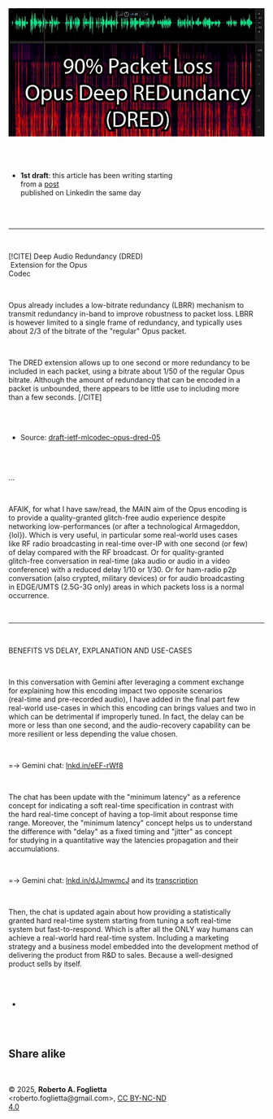 <div id="firstdiv" created=":EN" style="max-width: 800px; margin: auto; white-space: pre-wrap; text-align: justify;">
<style>#printlink { display: inline; } @page { size: legal; margin: 0.50in 13.88mm 0.50in 13.88mm; zoom: 100%; } @media print { html { zoom: 100%; } }</style>

<div align="center"><img class="wbsketch paleinv" src="img/328-opus-coded-dred-and-real-time-systems.jpg" width="800"><br></div>

- **1st draft**: this article has been writing starting from a [post](https://www.linkedin.com/posts/robertofoglietta_modern-tech-tends-to-focus-on-moremore-activity-7342869559416184832-EytW) published on Linkedin the same day

---

[!CITE]
Deep Audio Redundancy (DRED)<br>
Extension for the Opus Codec<br>

Opus already includes a low-bitrate redundancy (LBRR) mechanism to transmit redundancy in-band to improve robustness to packet loss. LBRR is however limited to a single frame of redundancy, and typically uses about 2/3 of the bitrate of the "regular" Opus packet.

The DRED extension allows up to one second or more redundancy to be included in each packet, using a bitrate about 1/50 of the regular Opus bitrate. Although the amount of redundancy that can be encoded in a packet is unbounded, there appears to be little use to including more than a few seconds.
[/CITE]

- Source: [draft-ietf-mlcodec-opus-dred-05](https://lnkd.in/dNfYFZeS)

...

AFAIK, for what I have saw/read, the MAIN aim of the Opus encoding is to provide a quality-granted glitch-free audio experience despite networking low-performances (or after a technological Armageddon, {lol}). Which is very useful, in particular some real-world uses cases like RF radio broadcasting in real-time over-IP with one second (or few) of delay compared with the RF broadcast. Or for quality-granted glitch-free conversation in real-time (aka audio or audio in a video conference) with a reduced delay 1/10 or 1/30. Or for ham-radio p2p conversation (also crypted, military devices) or for audio broadcasting in EDGE/UMTS (2.5G-3G only) areas in which packets loss is a normal occurrence.

---

BENEFITS VS DELAY, EXPLANATION AND USE-CASES

In this conversation with Gemini after leveraging a comment exchange for explaining how this encoding impact two opposite scenarios (real-time and pre-recorded audio), I have added in the final part few real-world use-cases in which this encoding can brings values and two in which can be detrimental if improperly tuned. In fact, the delay can be more or less than one second, and the audio-recovery capability can be more resilient or less depending the value chosen.

=-> Gemini chat: [lnkd.in/eEF-rWf8](https://lnkd.in/eEF-rWf8)

The chat has been update with the "minimum latency" as a reference concept for indicating a soft real-time specification in contrast with the hard real-time concept of having a top-limit about response time range. Moreover, the "minimum latency" concept helps us to understand the difference with "delay" as a fixed timing and "jitter" as concept for studying in a quantitative way the latencies propagation and their accumulations.

=-> Gemini chat: [lnkd.in/dJJmwmcJ](https://lnkd.in/dJJmwmcJ) and its [transcription](data/328-opus-coded-dred-and-real-time-systems.txt#?target=_blank)

Then, the chat is updated again about how providing a statistically granted hard real-time system starting from tuning a soft real-time system but fast-to-respond. Which is after all the ONLY way humans can achieve a real-world hard real-time system. Including a marketing strategy and a business model embedded into the development method of delivering the product from R&D to sales. Because a well-designed product sells by itself. 

+

## Share alike

&copy; 2025, **Roberto A. Foglietta** &lt;roberto.foglietta<span>@</span>gmail.com&gt;, [CC BY-NC-ND 4.0](https://creativecommons.org/licenses/by-nc-nd/4.0/)

</div>

